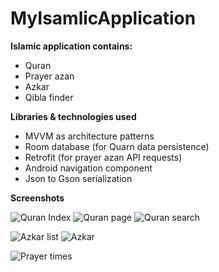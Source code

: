# MyIsamlicApplication

**Islamic application contains:**

* Quran
* Prayer azan
* Azkar 
* Qibla finder

**Libraries & technologies used**

* MVVM as architecture patterns
* Room database (for Quarn data persistence)
* Retrofit (for prayer azan API requests)
* Android navigation component
* Json to Gson serialization 

**Screenshots**

![َQuran Index](https://user-images.githubusercontent.com/49305252/135628535-a36c1f15-af25-4753-8353-da5291588a07.png) ![Quran page](https://user-images.githubusercontent.com/49305252/135628837-a4ac45b0-036f-4851-bd8e-1081b884584d.png) ![Quran search](https://user-images.githubusercontent.com/49305252/135629014-a60070ae-413e-4b70-a309-5a084f57e91e.png)

![Azkar list](https://user-images.githubusercontent.com/49305252/135629120-d7802387-397a-45ff-a230-b233ad3354a4.png) ![Azkar](https://user-images.githubusercontent.com/49305252/135629181-53f614db-b4a4-4b9e-8f58-d4f8c727aad3.png)

![Prayer times](https://user-images.githubusercontent.com/49305252/135629350-89369ea0-81e1-418b-a5a1-3d73d86ff723.png)
